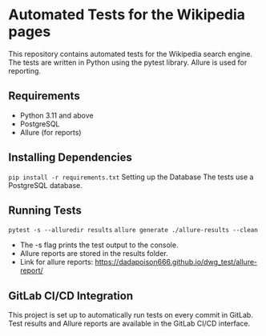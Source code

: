 # Automated Tests for the Wikipedia pages

This repository contains automated tests for the Wikipedia search engine. The tests are written in Python using the pytest library. Allure is used for reporting.

## Requirements

- Python 3.11 and above
- PostgreSQL
- Allure (for reports)

## Installing Dependencies

```pip install -r requirements.txt```
Setting up the Database
The tests use a PostgreSQL database.

## Running Tests

```pytest -s --alluredir results```
```allure generate ./allure-results --clean```
- The -s flag prints the test output to the console.
- Allure reports are stored in the results folder.
- Link for allure reports: https://dadapoison666.github.io/dwg_test/allure-report/
## GitLab CI/CD Integration
This project is set up to automatically run tests on every commit in GitLab. Test results and Allure reports are available in the GitLab CI/CD interface.

